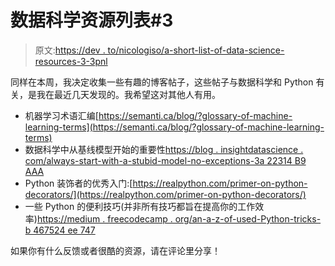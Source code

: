 # 数据科学资源列表#3

> 原文:[https://dev . to/nicologiso/a-short-list-of-data-science-resources-3-3pnl](https://dev.to/nicologiso/a-short-list-of-data-science-resources-3-3pnl)

同样在本周，我决定收集一些有趣的博客帖子，这些帖子与数据科学和 Python 有关，是我在最近几天发现的。我希望这对其他人有用。

*   机器学习术语汇编[https://semanti.ca/blog/?glossary-of-machine-learning-terms](https://semanti.ca/blog/?glossary-of-machine-learning-terms)
*   数据科学中从基线模型开始的重要性[https://blog . insightdatascience . com/always-start-with-a-stubid-model-no-exceptions-3a 22314 B9 AAA](https://blog.insightdatascience.com/always-start-with-a-stupid-model-no-exceptions-3a22314b9aaa)
*   Python 装饰者的优秀入门:[https://realpython.com/primer-on-python-decorators/](https://realpython.com/primer-on-python-decorators/)
*   一些 Python 的便利技巧(并非所有技巧都旨在提高你的工作效率)[https://medium . freecodecamp . org/an-a-z-of-used-Python-tricks-b 467524 ee 747](https://medium.freecodecamp.org/an-a-z-of-useful-python-tricks-b467524ee747)

如果你有什么反馈或者很酷的资源，请在评论里分享！